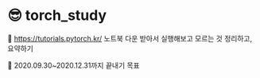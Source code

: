 # 😎 torch_study


🍕 https://tutorials.pytorch.kr/ 노트북 다운 받아서 실행해보고 모르는 것 정리하고, 요약하기 

🍔 2020.09.30~2020.12.31까지 끝내기 목표
